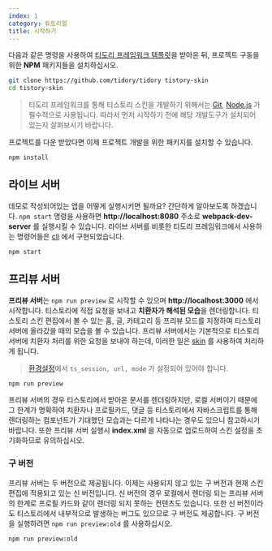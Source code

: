 ```yaml
---
index: 1
category: 튜토리얼
title: 시작하기
---
```


다음과 같은 명령을 사용하여 [티도리 프레임워크 템플릿](https://github.com/tidory/tidory)을 받아온 뒤, 프로젝트 구동을 위한 **NPM** 패키지들을 설치하십시오.

```bash
git clone https://github.com/tidory/tidory tistory-skin
cd tistory-skin
```

> 티도리 프레임워크를 통해 티스토리 스킨을 개발하기 위해서는 [Git](https://git-scm.com), [Node.js](https://nodejs.org/ko) 가 필수적으로 사용됩니다. 따라서 먼저 시작하기 전에 해당 개발도구가 설치되어 있는지 살펴보시기 바랍니다. 

프로젝트를 다운 받았다면 이제 프로젝트 개발을 위한 패키지를 설치할 수 있습니다.

```bash
npm install
```

## 라이브 서버

데모로 작성되어있는 앱을 어떻게 실행시키면 될까요? 간단하게 알아보도록 하겠습니다. `npm start` 명령을 사용하면 **http://localhost:8080** 주소로 **webpack-dev-server** 를 실행시킬 수 있습니다. 라이브 서버를 비롯한 티도리 프레임워크에서 사용하는 명령어들은 [cli](https://github.com/tidory/cli) 에서 구현되었습니다.

```bash
npm start
```

## 프리뷰 서버

**프리뷰 서버**는 `npm run preview` 로 시작할 수 있으며 **http://localhost:3000** 에서 시작합니다. 티스토리에 직접 요청을 보내고 **치환자가 해석된 모습**을 렌더링합니다. 티스토리 스킨 편집에서 볼 수 있는 홈, 글, 카테고리 등 프리뷰 모드를 지정하여 티스토리 서버에 올라갔을 때의 모습을 볼 수 있습니다. 프리뷰 서버에서는 기본적으로 티스토리 서버에 치환자 처리를 위한 요청을 보내야 하는데, 이러한 일은 [skin](https://github.com/tidory/skin) 를 사용하여 처리하게 됩니다.

>[환경설정](/docs/configuration)에서 `ts_session, url, mode` 가 설정되어 있어야 합니다.

```bash
npm run preview
```

프리뷰 서버의 경우 티스토리에서 받아온 문서를 렌더링하지만, 로컬 서버이기 때문에 그 한계가 명확하여 치환자나 프로필카드, 댓글 등 티스토리에서 자바스크립트를 통해 렌더링하는 컴포넌트가 기대했던 모습과는 다르게 나타나는 경우도 있으니 참고하시기 바랍니다. 또한 프리뷰 서버 실행시 **index.xml** 을 자동으로 업로드하여 스킨 설정을 초기화하므로 유의하십시오.
 
### 구 버전

프리뷰 서버는 두 버전으로 제공됩니다. 이제는 사용되지 않고 있는 구 버전과 현재 스킨 편집에 적용되고 있는 신 버전입니다. 신 버전의 경우 로컬에서 렌더링 되는 프리뷰 서버의 한계로 프로필 카드와 같이 렌더링 되지 못하는 컨텐츠도 있습니다. 또한 신 버전이라도 티스토리에서 내부적으로 발생하는 버그도 있으므로 구 버전도 제공합니다. 구 버전을 실행하려면 `npm run preview:old` 를 사용하십시오.

```bash
npm run preview:old
```

